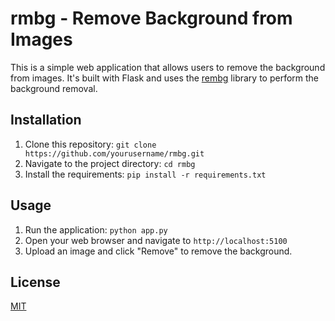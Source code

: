 # rmbg - Remove Background from Images

This is a simple web application that allows users to remove the background from images. It's built with Flask and uses the [rembg](https://github.com/danielgatis/rembg) library to perform the background removal.

## Installation

1. Clone this repository: `git clone https://github.com/yourusername/rmbg.git`
2. Navigate to the project directory: `cd rmbg`
3. Install the requirements: `pip install -r requirements.txt`

## Usage

1. Run the application: `python app.py`
2. Open your web browser and navigate to `http://localhost:5100`
3. Upload an image and click "Remove" to remove the background.

## License

[MIT](https://choosealicense.com/licenses/mit/)